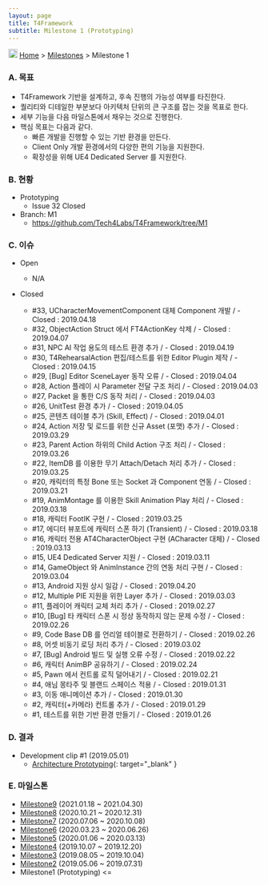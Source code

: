 ```yaml
---
layout: page
title: T4Framework
subtitle: Milestone 1 (Prototyping)
---
```

<img src="https://t4framework.com/img/Folders2.png" width="18px" height="18px"> [Home](https://t4framework.com/index) > [Milestones](https://t4framework.com/T4Framework_Milestones/) > Milestone 1

### A. 목표

- T4Framework 기반을 설계하고, 후속 진행의 가능성 여부를 타진한다.
- 퀄리티와 디테일한 부분보다 아키텍처 단위의 큰 구조를 잡는 것을 목표로 한다.
- 세부 기능을 다음 마일스톤에서 채우는 것으로 진행한다.
- 핵심 목표는 다음과 같다.
  - 빠른 개발을 진행할 수 있는 기반 환경을 만든다.
  - Client Only 개발 환경에서의 다양한 편의 기능을 지원한다.
  - 확장성을 위해 UE4 Dedicated Server 를 지원한다.

### B. 현황

- Prototyping
  - Issue 32 Closed
- Branch: M1
  - <https://github.com/Tech4Labs/T4Framework/tree/M1>

### C. 이슈

- Open
  - N/A
  
- Closed
  - #33, UCharacterMovementComponent 대체 Component 개발 / - Closed : 2019.04.18
  - #32, ObjectAction Struct 에서 FT4ActionKey 삭제 / - Closed : 2019.04.07
  - #31, NPC AI 작업 용도의 테스트 환경 추가 / - Closed : 2019.04.19
  - #30, T4RehearsalAction 편집/테스트를 위한 Editor Plugin 제작 / - Closed : 2019.04.15
  - #29, [Bug] Editor SceneLayer 동작 오류 / - Closed : 2019.04.04
  - #28, Action 플레이 시 Parameter 전달 구조 처리 / - Closed : 2019.04.03
  - #27, Packet 을 통한 C/S 동작 처리 / - Closed : 2019.04.03
  - #26, UnitTest 환경 추가 / - Closed : 2019.04.05
  - #25, 콘텐츠 테이블 추가 (Skill, Effect) / - Closed : 2019.04.01
  - #24, Action 저장 및 로드를 위한 신규 Asset (포맷) 추가 / - Closed : 2019.03.29
  - #23, Parent Action 하위의 Child Action 구조 처리 / - Closed : 2019.03.26
  - #22, ItemDB 를 이용한 무기 Attach/Detach 처리 추가 / - Closed : 2019.03.25
  - #20, 캐릭터의 특정 Bone 또는 Socket 과 Component 연동 / - Closed : 2019.03.21
  - #19, AnimMontage 를 이용한 Skill Animation Play 처리 / - Closed : 2019.03.18
  - #18, 캐릭터 FootIK 구현 / - Closed : 2019.03.25
  - #17, 에디터 뷰포트에 캐릭터 스폰 하기 (Transient) / - Closed : 2019.03.18
  - #16, 캐릭터 전용 AT4CharacterObject 구현 (ACharacter 대체) / - Closed : 2019.03.13
  - #15, UE4 Dedicated Server 지원 / - Closed : 2019.03.11
  - #14, GameObject 와 AnimInstance 간의 연동 처리 구현 / - Closed : 2019.03.04
  - #13, Android 지원 상시 일감 / - Closed : 2019.04.20
  - #12, Multiple PIE 지원을 위한 Layer 추가 / - Closed : 2019.03.03
  - #11, 플레이어 캐릭터 교체 처리 추가 / - Closed : 2019.02.27
  - #10, [Bug] 타 캐릭터 스폰 시 정상 동작하지 않는 문제 수정 / - Closed : 2019.02.26
  - #9, Code Base DB 를 언리얼 테이블로 전환하기 / - Closed : 2019.02.26
  - #8, 어셋 비동기 로딩 처리 추가 / - Closed : 2019.03.02
  - #7, [Bug] Android 빌드 및 실행 오류 수정 / - Closed : 2019.02.22
  - #6, 캐릭터 AnimBP 공유하기 / - Closed : 2019.02.24
  - #5, Pawn 에서 컨트롤 로직 덜어내기 / - Closed : 2019.02.21
  - #4, 애님 몽타주 및 블랜드 스페이스 적용 / - Closed : 2019.01.31
  - #3, 이동 애니메이션 추가 / - Closed : 2019.01.30
  - #2, 캐릭터(+카메라) 컨트롤 추가 / - Closed : 2019.01.29
  - #1, 테스트를 위한 기반 환경 만들기 / - Closed : 2019.01.26

### D. 결과

- Development clip #1 (2019.05.01)
  - [Architecture Prototyping](https://youtu.be/kq6mi8CEYi0){: target="_blank" }

### E. 마일스톤

- [Milestone9](https://t4framework.com/T4Framework_Milestone9_Achieved/) (2021.01.18 ~ 2021.04.30)
- [Milestone8](https://t4framework.com/T4Framework_Milestone8_Achieved/) (2020.10.21 ~ 2020.12.31)
- [Milestone7](https://t4framework.com/T4Framework_Milestone7_Achieved/) (2020.07.06 ~ 2020.10.08)
- [Milestone6](https://t4framework.com/T4Framework_Milestone6_Achieved/) (2020.03.23 ~ 2020.06.26)
- [Milestone5](https://t4framework.com/T4Framework_Milestone5_Achieved/) (2020.01.06 ~ 2020.03.13)
- [Milestone4](https://t4framework.com/T4Framework_Milestone4_Achieved/) (2019.10.07 ~ 2019.12.20)
- [Milestone3](https://t4framework.com/T4Framework_Milestone3_Achieved/) (2019.08.05 ~ 2019.10.04)
- [Milestone2](https://t4framework.com/T4Framework_Milestone2_Achieved/) (2019.05.06 ~ 2019.07.31)
- Milestone1 (Prototyping) <=
